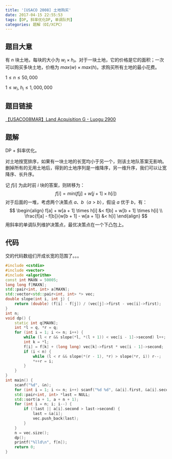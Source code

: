 ```yaml
---
title: '[USACO 2008] 土地购买'
date: 2017-04-15 22:55:53
tags: [DP, 斜率优化DP, 单调队列]
categories: 题解（OI/XCPC）
---
```


## 题目大意

有 $n$ 块土地，每块的大小为 $w_i \times h_i$。对于一块土地，它的价格是它的面积；一次可以购买多块土地，价格为 $max(w) \times max(h)$。求购买所有土地的最小花费。

$1 \leqslant n \leqslant 50,000$

$1 \leqslant w_i, \; h_i \leqslant 1,000,000$

## 题目链接

[【USACO08MAR】Land Acquisition G - Luogu 2900](https://www.luogu.com.cn/problem/P2900)

<!-- more -->

## 题解

DP + 斜率优化。

对土地按宽排序，如果有一块土地的长宽均小于另一个，则该土地队答案无影响。删掉所有的无用土地后，得到的土地序列是一维降序，另一维升序，我们可以让宽降序、长升序。

记 $f[i]$ 为此时前 $i$ 块的答案，则转移为：
$$
f[i] = min(f[j] + w[j + 1] \times h[i])
$$
对于后面的一堆，考虑两个决策点 $a$、$b$（$a > b$），假设 $a$ 优于 $b$，有：
$$
\begin{align}
f[a] + w[a + 1] \times h[i] &< f[b] + w[b + 1] \times h[i] \\
\frac{f[a] - f[b]}{w[b + 1] - w[a + 1]} &< h[i]
\end{align}
$$
用斜率的单调队列维护决策点，最优决策点在一个下凸包上。

## 代码

交的代码数组们开成长宽的范围了。。。

```c++
#include <cstdio>
#include <vector>
#include <algorithm>
const int MAXN = 50005;
long long f[MAXN];
std::pair<int, int> a[MAXN];
std::vector<std::pair<int, int> *> vec;
double slope(int i, int j) {
    return (double) (f[i] - f[j]) / (vec[j]->first - vec[i]->first);
}
int n;
void dp() {
    static int q[MAXN];
    int *l = q, *r = q;
    for (int i = 1; i <= n; i++) {
        while (l < r && slope(*l, *(l + 1)) < vec[i - 1]->second) l++;
        int k = *l;
        f[i] = f[k] + (long long) vec[k]->first * vec[i - 1]->second;
        if (i < n) {
            while (l < r && slope(*(r - 1), *r) > slope(*r, i)) r--;
            *++r = i;
        }
    }
}
int main() {
    scanf("%d", &n);
    for (int i = 1; i <= n; i++) scanf("%d %d", &a[i].first, &a[i].second);
    std::pair<int, int> *last = NULL;
    std::sort(a + 1, a + n + 1);
    for (int i = n; i; i--) {
        if (!last || a[i].second > last->second) {
            last = &a[i];
            vec.push_back(last);
        }
    }
    n = vec.size();
    dp();
    printf("%lld\n", f[n]);
    return 0;
}
```
